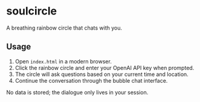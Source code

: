 # soulcircle

A breathing rainbow circle that chats with you.

## Usage

1. Open `index.html` in a modern browser.
2. Click the rainbow circle and enter your OpenAI API key when prompted.
3. The circle will ask questions based on your current time and location.
4. Continue the conversation through the bubble chat interface.

No data is stored; the dialogue only lives in your session.
